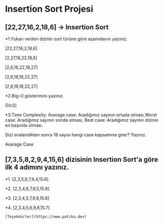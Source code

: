 # **Insertion Sort Projesi**

## [22,27,16,2,18,6] -> Insertion Sort

*1.Yukarı verilen dizinin sort türüne göre aşamalarını yazınız.

[22,27,16,2,18,6] 

[2,27,16,22,18,6] 

[2,6,16,22,18,27] 

[2,6,16,18,22,27] 

[2,6,16,18,22,27]

*2.Big-O gösterimini yazınız.

O(n2)

*3.Time Complexity: Average case: Aradığımız sayının ortada olması,Worst case: Aradığımız sayının sonda olması, Best case: Aradığımız sayının dizinin en başında olması.

Dizi sıralandıktan sonra 18 sayısı hangi case kapsamına girer? Yazınız.

Avarage Case

## [7,3,5,8,2,9,4,15,6] dizisinin Insertion Sort'a göre ilk 4 adımını yazınız.

*1. [2,3,5,8,7,9,4,15.6]

*2. [2,3,4,8,7,9,5,15.6]

*3. [2,3,4,5,7,9,8,15.6]

*4. [2,3,4,5,6,9,8,15.7]


```
[Teşekkürler](https://www.patika.dev)
```